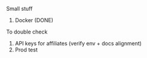 Small stuff
1) Docker (DONE)

To double check
1) API keys for affiliates (verify env + docs alignment)
2) Prod test